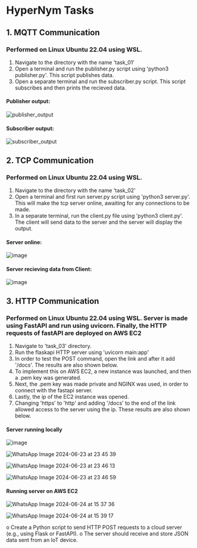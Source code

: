 # HyperNym Tasks

## 1. MQTT Communication 
### Performed on Linux Ubuntu 22.04 using WSL.

1) Navigate to the directory with the name 'task_01'
2) Open a terminal and run the publisher.py script using 'python3 publisher.py'. This script publishes data.
3) Open a separate terminal and run the subscriber.py script. This script subscribes and then prints the recieved data.

#### Publisher output:
![publisher_output](https://github.com/ds-u/Hypernym/assets/97378198/4daf8853-7523-413b-a027-7f8b527373e5)

#### Subscriber output:
![subscriber_output](https://github.com/ds-u/Hypernym/assets/97378198/c88b3960-9054-42ee-a4d1-3c0f6ee885e7)



## 2. TCP Communication
### Performed on Linux Ubuntu 22.04 using WSL.

1) Navigate to the directory with the name 'task_02'
2) Open a terminal and first run server.py script using 'python3 server.py'. This will make the tcp server online, awaiting for any connections to be made.
3) In a separate terminal, run the client.py file using 'python3 client.py'. The client will send data to the server and the server will display the output.
#### Server online:
![image](https://github.com/ds-u/Hypernym/assets/97378198/a61ed2fc-468b-4217-b718-ff9e09e71efe)

#### Server recieving data from Client:
![image](https://github.com/ds-u/Hypernym/assets/97378198/dcfb474f-2ed9-4d05-bb98-181ff53ec3ce)



## 3. HTTP Communication
### Performed on Linux Ubuntu 22.04 using WSL. Server is made using FastAPI and run using uvicorn. Finally, the HTTP requests of fastAPI are deployed on AWS EC2

1) Navigate to 'task_03' directory.
2) Run the flaskapi HTTP server using 'uvicorn main:app'
3) In order to test the POST command, open the link and after it add '/docs'. The results are also shown below.
4) To implement this on AWS EC2, a new instance was launched, and then a .pem key was generated.
5) Next, the .pem key was made private and NGINX was used, in order to connect with the fastapi server.
6) Lastly, the ip of the EC2 instance was opened.
7) Changing 'https' to 'http' and adding '/docs' to the end of the link allowed access to the server using the ip. These results are also shown below.

#### Server running locally
![image](https://github.com/ds-u/Hypernym/assets/97378198/a6bda555-d24c-4bbf-ab19-3e690b01be67)

![WhatsApp Image 2024-06-23 at 23 45 39](https://github.com/ds-u/Hypernym/assets/97378198/40505b36-ce78-47c5-a16e-65597ecd4d4d)

![WhatsApp Image 2024-06-23 at 23 46 13](https://github.com/ds-u/Hypernym/assets/97378198/49f5f1ec-957f-43e6-8beb-e3016706d493)

![WhatsApp Image 2024-06-23 at 23 46 59](https://github.com/ds-u/Hypernym/assets/97378198/0bd4e722-b83e-4355-a8c6-a0e2d74fe3d2)

#### Running server on AWS EC2

![WhatsApp Image 2024-06-24 at 15 37 36](https://github.com/ds-u/Hypernym/assets/97378198/59aacef2-2b6a-4c4d-80f8-69ce8dd8c2f8)

![WhatsApp Image 2024-06-24 at 15 39 17](https://github.com/ds-u/Hypernym/assets/97378198/8b6eb4e1-a040-41c2-8b97-8ce147f229e8)


o Create a Python script to send HTTP POST requests to a cloud server
(e.g., using Flask or FastAPI).
o The server should receive and store JSON data sent from an IoT device.
